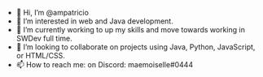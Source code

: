 - 👋 Hi, I’m @ampatricio
- 👀 I’m interested in web and Java development.
- 🌱 I’m currently working to up my skills and move towards working in SWDev full time.
- 💞️ I’m looking to collaborate on projects using Java, Python, JavaScript, or HTML/CSS.
- 📫 How to reach me: on Discord: maemoiselle#0444


